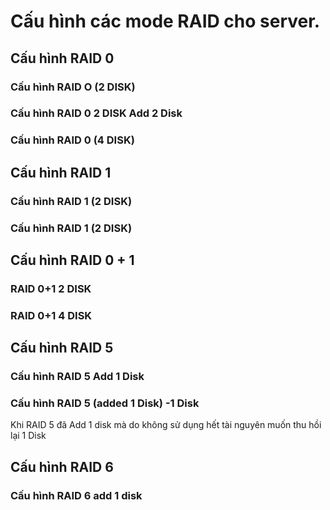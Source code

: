# Cấu hình các mode RAID cho server.
## Cấu hình RAID 0
### Cấu hình RAID O (2 DISK)
### Cấu hình RAID 0 2 DISK Add 2 Disk
### Cấu hình RAID 0 (4 DISK)

## Cấu hình RAID 1
### Cấu hình RAID 1 (2 DISK)
### Cấu hình RAID 1 (2 DISK)

## Cấu hình RAID 0 + 1
### RAID 0+1 2 DISK 
### RAID 0+1 4 DISK

## Cấu hình RAID 5
### Cấu hình RAID 5 Add 1 Disk
### Cấu hình RAID 5 (added 1 Disk) -1 Disk
Khi RAID 5 đã Add 1 disk mà do không sử dụng hết tài nguyên muốn thu hồi lại 1 Disk 

## Cấu hình RAID 6 
### Cấu hình RAID 6 add 1 disk
